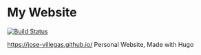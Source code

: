 # My Website
[![Build Status](https://travis-ci.org/jose-villegas/website-hugo.svg?branch=master)](https://travis-ci.org/jose-villegas/website-hugo)

https://jose-villegas.github.io/
Personal Website, Made with Hugo 
